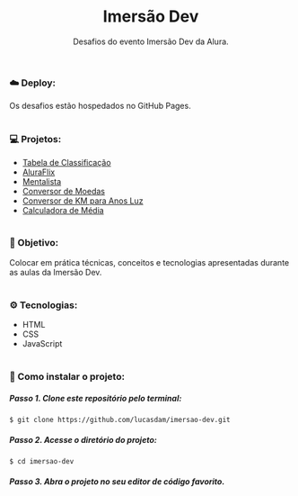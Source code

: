 <h1 align="center">Imersão Dev</h1>
<p align="center">Desafios do evento Imersão Dev da Alura.</p> <br />

### ☁️ Deploy:
Os desafios estão hospedados no GitHub Pages.
<br /> <br />

### 💻 Projetos:
- <a href="https://lucasdam.github.io/imersao-dev/tabela-de-classificacao/">Tabela de Classificação</a>
- <a href="https://lucasdam.github.io/imersao-dev/aluraflix/">AluraFlix</a>
- <a href="https://lucasdam.github.io/imersao-dev/mentalista/">Mentalista</a>
- <a href="https://lucasdam.github.io/imersao-dev/conversor-de-moedas/">Conversor de Moedas</a>
- <a href="https://lucasdam.github.io/imersao-dev/conversor-estelar/">Conversor de KM para Anos Luz</a>
- <a href="https://lucasdam.github.io/imersao-dev/calculadora-de-media/">Calculadora de Média</a>
<br /> <br />

### 🎯 Objetivo:
Colocar em prática técnicas, conceitos e tecnologias apresentadas durante as aulas da Imersão Dev.
<br /> <br />

### ⚙️ Tecnologias:
- HTML
- CSS
- JavaScript
<br /> <br />


### 📂 Como instalar o projeto:

##### Passo 1. Clone este repositório pelo terminal:
```
$ git clone https://github.com/lucasdam/imersao-dev.git
```
##### Passo 2. Acesse o diretório do projeto:
```
$ cd imersao-dev
```
##### Passo 3. Abra o projeto no seu editor de código favorito.